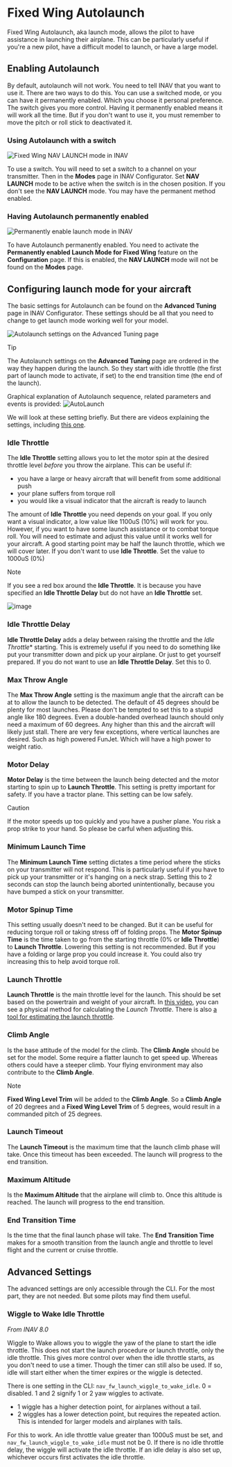 # Fixed Wing Autolaunch

Fixed Wing Autolaunch, aka launch mode, allows the pilot to have assistance in launching their airplane. This can be particularly useful if you're a new pilot, have a difficult model to launch, or have a large model.

## Enabling Autolaunch

By default, autolaunch will not work. You need to tell INAV that you want to use it. There are two ways to do this. You can use a switched mode, or you can have it permanently enabled. Which you choose it personal preference. The switch gives you more control. Having it permanently enabled means it will work all the time. But if you don't want to use it, you must remember to move the pitch or roll stick to deactivated it.

### Using Autolaunch with a switch

![Fixed Wing NAV LAUNCH mode in INAV](https://github.com/iNavFlight/inav/assets/17590174/20901922-bee3-4707-8e99-58aa4a97b9a1)

To use a switch. You will need to set a switch to a channel on your transmitter. Then in the **Modes** page in INAV Configurator. Set **NAV LAUNCH** mode to be active when the switch is in the chosen position. If you don't see the **NAV LAUNCH** mode. You may have the permanent method enabled.

### Having Autolaunch permanently enabled

![Permanently enable launch mode in INAV](https://github.com/iNavFlight/inav/assets/17590174/1d39a728-482d-49c8-8fd4-22c9c7bfb63a)

To have Autolaunch permanently enabled. You need to activate the **Permanently enabled Launch Mode for Fixed Wing** feature on the **Configuration** page. If this is enabled, the **NAV LAUNCH** mode will not be found on the **Modes** page.

## Configuring launch mode for your aircraft

The basic settings for Autolaunch can be found on the **Advanced Tuning** page in INAV Configurator. These settings should be all that you need to change to get launch mode working well for your model.

![Autolaunch settings on the Advanced Tuning page](https://github.com/iNavFlight/inav/assets/17590174/9eb0e978-0be8-4b16-b47f-ff6920932e81)

> [!TIP]
> The Autolaunch settings on the **Advanced Tuning** page are ordered in the way they happen during the launch. So they start with idle throttle (the first part of launch mode to activate, if set) to the end transition time (the end of the launch). 

Graphical explanation of Autolaunch sequence, related parameters and events is provided:
![AutoLaunch](https://github.com/iNavFlight/inav/assets/64522330/5a79c637-9724-481d-aba3-ad72581d2123)

We will look at these setting briefly. But there are videos explaining the settings, including <a href="https://youtu.be/rj_RSrXqib8" target="_blank">this one</a>.

### Idle Throttle
The **Idle Throttle** setting allows you to let the motor spin at the desired throttle level _before_ you throw the airplane. This can be useful if: 
* you have a large or heavy aircraft that will benefit from some additional push
* your plane suffers from torque roll
* you would like a visual indicator that the aircraft is ready to launch

The amount of **Idle Throttle** you need depends on your goal. If you only want a visual indicator, a low value like 1100uS (10%) will work for you. However, if you want to have some launch assistance or to combat torque roll. You will need to estimate and adjust this value until it works well for your aircraft. A good starting point may be half the launch throttle, which we will cover later. If you don't want to use **Idle Throttle**. Set the value to 1000uS (0%)

> [!NOTE]
> If you see a red box around the **Idle Throttle**. It is because you have specified an **Idle Throttle Delay** but do not have an **Idle Throttle** set.
> 
> ![image](https://github.com/iNavFlight/inav/assets/17590174/0a7daf0a-acb7-4d7d-a7da-a42af59307c2)

### Idle Throttle Delay
**Idle Throttle Delay** adds a delay between raising the throttle and the *Idle Throttle** starting. This is extremely useful if you need to do something like put your transmitter down and pick up your airplane. Or just to get yourself prepared. If you do not want to use an **Idle Throttle Delay**. Set this to 0.

### Max Throw Angle
The **Max Throw Angle** setting is the maximum angle that the aircraft can be at to allow the launch to be detected. The default of 45 degrees should be plenty for most launches. Please don't be tempted to set this to a stupid angle like 180 degrees. Even a double-handed overhead launch should only need a maximum of 60 degrees. Any higher than this and the aircraft will likely just stall. There are very few exceptions, where vertical launches are desired. Such as high powered FunJet. Which will have a high power to weight ratio.

### Motor Delay
**Motor Delay** is the time between the launch being detected and the motor starting to spin up to **Launch Throttle**. This setting is pretty important for safety. If you have a tractor plane. This setting can be low safely.

> [!CAUTION]
> If the motor speeds up too quickly and you have a pusher plane. You risk a prop strike to your hand. So please be carful when adjusting this.

### Minimum Launch Time
The **Minimum Launch Time** setting dictates a time period where the sticks on your transmitter will not respond. This is particularly useful if you have to pick up your transmitter or it's hanging on a neck strap. Setting this to 2 seconds can stop the launch being aborted unintentionally, because you have bumped a stick on your transmitter.

### Motor Spinup Time
This setting usually doesn't need to be changed. But it can be useful for reducing torque roll or taking stress off of folding props. The **Motor Spinup Time** is the time taken to go from the starting throttle (0% or **Idle Throttle**) to **Launch Throttle**. Lowering this setting is not recommended. But if you have a folding or large prop you could increase it. You could also try increasing this to help avoid torque roll.

### Launch Throttle
**Launch Throttle** is the main throttle level for the launch. This should be set based on the powertrain and weight of your aircraft. In <a href="https://youtu.be/rj_RSrXqib8" target="_blank">this video</a>, you can see a physical method for calculating the *Launch Throttle*. There is also [a tool for estimating the launch throttle](https://www.mrd-rc.com/tutorials-tools-and-testing/useful-tools/inav-auto-launch-throttle-estimator/).

### Climb Angle
Is the base attitude of the model for the climb. The **Climb Angle** should be set for the model. Some require a flatter launch to get speed up. Whereas others could have a steeper climb. Your flying environment may also contribute to the **Climb Angle**.

> [!NOTE]
> **Fixed Wing Level Trim** will be added to the **Climb Angle**. So a **Climb Angle** of 20 degrees and a **Fixed Wing Level Trim** of 5 degrees, would result in a commanded pitch of 25 degrees.

### Launch Timeout
The **Launch Timeout** is the maximum time that the launch climb phase  will take. Once this timeout has been exceeded. The launch will progress to the end transition.

### Maximum Altitude
Is the **Maximum Altitude** that the airplane will climb to. Once this altitude is reached. The launch will progress to the end transition.

### End Transition Time
Is the time that the final launch phase will take. The **End Transition Time** makes for a smooth transition from the launch angle and throttle to level flight and the current or cruise throttle.

## Advanced Settings
The advanced settings are only accessible through the CLI. For the most part, they are not needed. But some pilots may find them useful.

### Wiggle to Wake Idle Throttle
_From INAV 8.0_

Wiggle to Wake allows you to wiggle the yaw of the plane to start the idle throttle. This does not start the launch procedure or launch throttle, only the idle throttle. This gives more control over when the idle throttle starts, as you don't need to use a timer. Though the timer can still also be used. If so, idle will start either when the timer expires or the wiggle is detected.

There is one setting in the CLI: `nav_fw_launch_wiggle_to_wake_idle`. 0 = disabled. 1 and 2 signify 1 or 2 yaw wiggles to activate. 
* 1 wiggle has a higher detection point, for airplanes without a tail. 
* 2 wiggles has a lower detection point, but requires the repeated action. This is intended for larger models and airplanes with tails.

For this to work. An idle throttle value greater than 1000uS must be set, and `nav_fw_launch_wiggle_to_wake_idle` must not be 0. If there is no idle throttle delay, the wiggle will activate the idle throttle. If an idle delay is also set up, whichever occurs first activates the idle throttle.